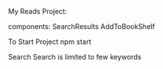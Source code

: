 My Reads Project: 

components:
        SearchResults
        AddToBookShelf 
        
To Start Project
        npm start 
        
Search
        Search is limited to few keywords 
